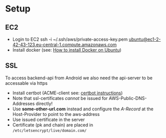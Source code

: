 # Setup

## EC2

- Login to EC2
  ssh -i ~/.ssh/aws/private-access-key.pem ubuntu@ec1-2-42-43-123.eu-central-1.compute.amazonaws.com
- Install docker (see: [How to install Docker on Ubuntu](https://docs.docker.com/engine/install/ubuntu/))

## SSL

To access backend-api from Android we also need the api-server to be accessable via https

- Install certbot (ACME-client see: [certbot instructions](https://certbot.eff.org/instructions))
- Note that ssl-certificates *cannot* be issued for AWS-Public-DNS-Addresses directly!
- Use **some-other-url.com** instead and configure the *A-Record* at the Host-Provider to point to the aws-address
- Use issued certificate in the server
- Certificate (pk and chain) are placed in `/etc/letsencrypt/live/domain.com/`
